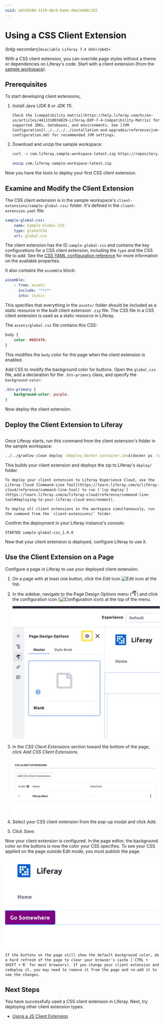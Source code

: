 ```yaml
---
uuid: a8159380-3119-46c5-be6e-d9e24e60c325
---
```

# Using a CSS Client Extension

{bdg-secondary}`Available Liferay 7.4 U45+/GA45+`

With a CSS client extension, you can override page styles without a theme or dependencies on Liferay's code. Start with a client extension (from the [sample workspace](https://github.com/liferay/liferay-portal/tree/master/workspaces/liferay-sample-workspace)).

## Prerequisites

To start developing client extensions,

1. Install Java (JDK 8 or JDK 11).

   ```{note}
   Check the [compatibility matrix](https://help.liferay.com/hc/en-us/articles/4411310034829-Liferay-DXP-7-4-Compatibility-Matrix) for supported JDKs, databases, and environments. See [JVM Configuration](../../../../installation-and-upgrades/reference/jvm-configuration.md) for recommended JVM settings.
   ```

1. Download and unzip the sample workspace:

   ```bash
   curl -o com.liferay.sample.workspace-latest.zip https://repository.liferay.com/nexus/service/local/artifact/maven/content\?r\=liferay-public-releases\&g\=com.liferay.workspace\&a\=com.liferay.sample.workspace\&\v\=LATEST\&p\=zip
   ```

   ```bash
   unzip com.liferay.sample.workspace-latest.zip
   ```

Now you have the tools to deploy your first CSS client extension.

## Examine and Modify the Client Extension

The CSS client extension is in the sample workspace's `client-extensions/sample-global-css/` folder. It's defined in the `client-extension.yaml` file:

```yaml
sample-global-css:
    name: Sample Global CSS
    type: globalCSS
    url: global.css
```

The client extension has the ID `sample-global-css` and contains the key configurations for a CSS client extension, including the `type` and the CSS file to add. See the [CSS YAML configuration reference](../css-yaml-configuration-reference.md) for more information on the available properties.

It also contains the `assemble` block:

```yaml
assemble:
    - from: assets
      include: "**/*"
      into: static
```

This specifies that everything in the `assets/` folder should be included as a static resource in the built client extension `.zip` file. The CSS file in a CSS client extension is used as a static resource in Liferay.

The `assets/global.css` file contains this CSS:

```css
body {
    color: #0054f0;
}
```

This modifies the `body` color for the page when the client extension is enabled.

Add CSS to modify the background color for buttons. Open the `global.css` file, add a declaration for the `.btn-primary` class, and specify the `background-color`: 

```css
.btn-primary {
    background-color: purple;
}
```

Now deploy the client extension.

## Deploy the Client Extension to Liferay

```{include} /_snippets/run-liferay-portal.md
```

Once Liferay starts, run this command from the client extension's folder in the sample workspace:

```bash
../../gradlew clean deploy -Ddeploy.docker.container.id=$(docker ps -lq)
```

This builds your client extension and deploys the zip to Liferay's `deploy/` folder.

```{note}
To deploy your client extension to Liferay Experience Cloud, use the Liferay Cloud [Command-Line Tool](https://learn.liferay.com/w/liferay-cloud/reference/command-line-tool) to run [`lcp deploy`](https://learn.liferay.com/w/liferay-cloud/reference/command-line-tool#deploying-to-your-liferay-cloud-environment).
```

```{tip}
To deploy all client extensions in the workspace simultaneously, run the command from the `client-extensions/` folder.
```

Confirm the deployment in your Liferay instance's console:

```
STARTED sample-global-css_1.0.0
```

Now that your client extension is deployed, configure Liferay to use it. 

## Use the Client Extension on a Page

Configure a page in Liferay to use your deployed client extension: 

1. On a page with at least one button, click the _Edit_ icon ![Edit icon](../../../../images/icon-edit-pencil.png) at the top.

1. In the sidebar, navigate to the Page Design Options menu (![Page Design Options icon](../../../../images/icon-format.png)) and click the configuration icon (![Configuration icon](../../../../images/icon-cog3.png)) at the top of the menu.

   ![Click the cog wheel icon in the Page Design Options menu to access this client extension's configurations.](./using-a-css-client-extension/images/01.png)

1. In the *CSS Client Extensions* section toward the bottom of the page, click *Add CSS Client Extensions*.

   ![Add the CSS client extension from the list.](./using-a-css-client-extension/images/02.png)

1. Select your CSS client extension from the pop-up modal and click *Add*.

1. Click  *Save*.

Now your client extension is configured. In the page editor, the background color on the buttons is now the color your CSS specifies. To see your CSS applied on the page outside Edit mode, you must publish the page.

![If you changed the background color in your client extension's global.css file, all buttons on the page were changed.](./using-a-css-client-extension/images/03.png)

```{tip}
If the buttons on the page still show the default background color, do a hard refresh of the page to clear your browser's cache (`CTRL + SHIFT + R` for most browsers). If you change your client extension and redeploy it, you may need to remove it from the page and re-add it to see the changes.
```

## Next Steps

You have successfully used a CSS client extension in Liferay. Next, try deploying other client extension types.

* [Using a JS Client Extension](./using-a-javascript-client-extension.md)
